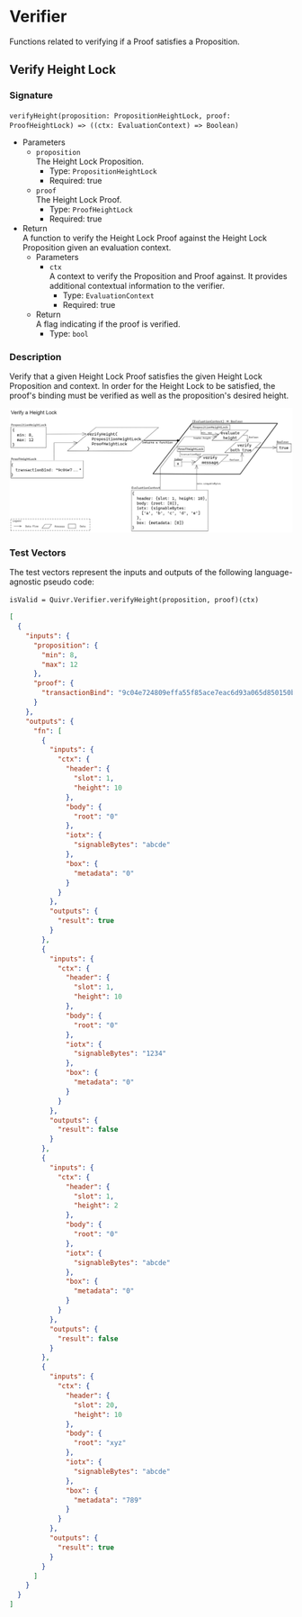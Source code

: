 # Verifier 

Functions related to verifying if a Proof satisfies a Proposition.

## Verify Height Lock

### Signature

` verifyHeight(proposition: PropositionHeightLock, proof: ProofHeightLock) => ((ctx: EvaluationContext) => Boolean) `

* Parameters
  * `proposition`  
  The Height Lock Proposition.
    * Type: `PropositionHeightLock`
    * Required: true
  * `proof`  
  The Height Lock Proof.
    * Type: `ProofHeightLock`
    * Required: true
* Return  
A function to verify the Height Lock Proof against the Height Lock Proposition given an evaluation context.
  * Parameters
    * `ctx`  
    A context to verify the Proposition and Proof against. It provides additional contextual information to the verifier.
      * Type: `EvaluationContext`
      * Required: true
  * Return  
  A flag indicating if the proof is verified.
    * Type: `bool`

### Description

Verify that a given Height Lock Proof satisfies the given Height Lock Proposition and context. In order for the Height Lock to be satisfied, the proof's binding must be verified as well as the proposition's desired height.

![diagram](./assets/Verifier_verifyHeight.png)

### Test Vectors

The test vectors represent the inputs and outputs of the following language-agnostic pseudo code:

` isValid = Quivr.Verifier.verifyHeight(proposition, proof)(ctx) `

```json
[
  {
    "inputs": {
      "proposition": {
        "min": 8,
        "max": 12
      },
      "proof": {
        "transactionBind": "9c04e724809effa55f85ace7eac6d93a065d850150b9cead708b470e0c0e7ace"
      }
    },
    "outputs": {
      "fn": [
        {
          "inputs": {
            "ctx": {
              "header": {
                "slot": 1,
                "height": 10
              },
              "body": {
                "root": "0"
              },
              "iotx": {
                "signableBytes": "abcde"
              },
              "box": {
                "metadata": "0"
              }
            }
          },
          "outputs": {
            "result": true
          }
        },
        {
          "inputs": {
            "ctx": {
              "header": {
                "slot": 1,
                "height": 10
              },
              "body": {
                "root": "0"
              },
              "iotx": {
                "signableBytes": "1234"
              },
              "box": {
                "metadata": "0"
              }
            }
          },
          "outputs": {
            "result": false
          }
        },
        {
          "inputs": {
            "ctx": {
              "header": {
                "slot": 1,
                "height": 2
              },
              "body": {
                "root": "0"
              },
              "iotx": {
                "signableBytes": "abcde"
              },
              "box": {
                "metadata": "0"
              }
            }
          },
          "outputs": {
            "result": false
          }
        },
        {
          "inputs": {
            "ctx": {
              "header": {
                "slot": 20,
                "height": 10
              },
              "body": {
                "root": "xyz"
              },
              "iotx": {
                "signableBytes": "abcde"
              },
              "box": {
                "metadata": "789"
              }
            }
          },
          "outputs": {
            "result": true
          }
        }
      ]
    }
  }
]
```